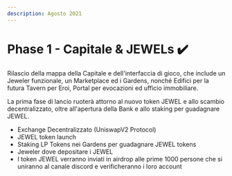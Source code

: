 ```yaml
---
description: Agosto 2021
---
```


# Phase 1 - Capitale & JEWELs ✔️

Rilascio della mappa della Capitale e dell'interfaccia di gioco, che include un Jeweler funzionale, un Marketplace ed i Gardens, nonché Edifici per la futura Tavern per Eroi, Portal per evocazioni ed ufficio immobiliare.

La prima fase di lancio ruoterà attorno al nuovo token JEWEL e allo scambio decentralizzato, oltre all'apertura della Bank e allo staking per guadagnare JEWEL.

* Exchange Decentralizzato (UniswapV2 Protocol)
* JEWEL token launch
* Staking LP Tokens nei Gardens per guadagnare JEWEL tokens
* Jeweler dove depositare i JEWEL
* I token JEWEL verranno inviati in airdrop alle prime 1000 persone che si uniranno al canale discord e verificheranno i loro account
